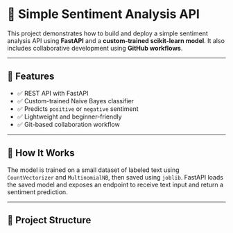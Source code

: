 # 🚀 Simple Sentiment Analysis API

This project demonstrates how to build and deploy a simple sentiment analysis API using **FastAPI** and a **custom-trained scikit-learn model**. It also includes collaborative development using **GitHub workflows**.

---

## 🔧 Features

- ✅ REST API with FastAPI
- ✅ Custom-trained Naive Bayes classifier
- ✅ Predicts `positive` or `negative` sentiment
- ✅ Lightweight and beginner-friendly
- ✅ Git-based collaboration workflow

---

## 🧠 How It Works

The model is trained on a small dataset of labeled text using `CountVectorizer` and `MultinomialNB`, then saved using `joblib`. FastAPI loads the saved model and exposes an endpoint to receive text input and return a sentiment prediction.

---

## 📁 Project Structure

